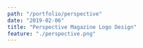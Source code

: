 ```yaml
---
path: "/portfolio/perspective"
date: "2019-02-06"
title: "Perspective Magazine Logo Design"
feature: "./perspective.png"
---
```

